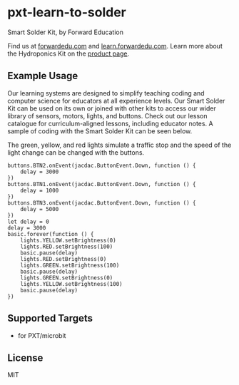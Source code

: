 # pxt-learn-to-solder

Smart Solder Kit, by Forward Education

Find us at [forwardedu.com](https://forwardedu.com/) and [learn.forwardedu.com](https://learn.forwardedu.com/). Learn more about the Hydroponics Kit on the [product page](https://forwardedu.com/products/smart-learn-to-solder-kit).

## Example Usage

Our learning systems are designed to simplify teaching coding and computer science for educators at all experience levels.
Our Smart Solder Kit can be used on its own or joined with other kits to access our wider library of sensors, motors, lights, and buttons.
Check out our lesson catalogue for curriculum-aligned lessons, including educator notes.
A sample of coding with the Smart Solder Kit can be seen below.

The green, yellow, and red lights simulate a traffic stop and the speed of the light change can be changed with the buttons.

```blocks
buttons.BTN2.onEvent(jacdac.ButtonEvent.Down, function () {
    delay = 3000
})
buttons.BTN1.onEvent(jacdac.ButtonEvent.Down, function () {
    delay = 1000
})
buttons.BTN3.onEvent(jacdac.ButtonEvent.Down, function () {
    delay = 5000
})
let delay = 0
delay = 3000
basic.forever(function () {
    lights.YELLOW.setBrightness(0)
    lights.RED.setBrightness(100)
    basic.pause(delay)
    lights.RED.setBrightness(0)
    lights.GREEN.setBrightness(100)
    basic.pause(delay)
    lights.GREEN.setBrightness(0)
    lights.YELLOW.setBrightness(100)
    basic.pause(delay)
})
```

## Supported Targets

-   for PXT/microbit

## License

MIT
